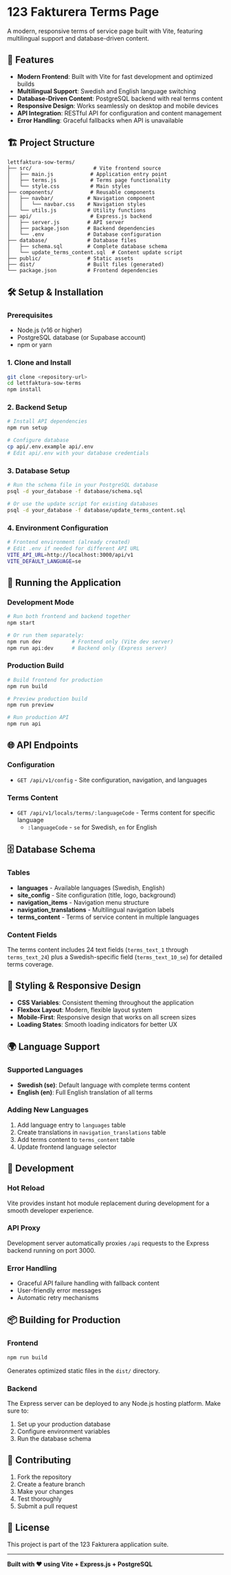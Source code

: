 # 123 Fakturera Terms Page

A modern, responsive terms of service page built with Vite, featuring multilingual support and database-driven content.

## 🚀 Features

- **Modern Frontend**: Built with Vite for fast development and optimized builds
- **Multilingual Support**: Swedish and English language switching
- **Database-Driven Content**: PostgreSQL backend with real terms content
- **Responsive Design**: Works seamlessly on desktop and mobile devices
- **API Integration**: RESTful API for configuration and content management
- **Error Handling**: Graceful fallbacks when API is unavailable

## 🏗️ Project Structure

```
lettfaktura-sow-terms/
├── src/                    # Vite frontend source
│   ├── main.js            # Application entry point
│   ├── terms.js           # Terms page functionality
│   └── style.css          # Main styles
├── components/            # Reusable components
│   ├── navbar/           # Navigation component
│   │   └── navbar.css    # Navigation styles
│   └── utils.js          # Utility functions
├── api/                   # Express.js backend
│   ├── server.js         # API server
│   ├── package.json      # Backend dependencies
│   └── .env              # Database configuration
├── database/             # Database files
│   ├── schema.sql        # Complete database schema
│   └── update_terms_content.sql  # Content update script
├── public/               # Static assets
├── dist/                 # Built files (generated)
└── package.json          # Frontend dependencies
```

## 🛠️ Setup & Installation

### Prerequisites
- Node.js (v16 or higher)
- PostgreSQL database (or Supabase account)
- npm or yarn

### 1. Clone and Install
```bash
git clone <repository-url>
cd lettfaktura-sow-terms
npm install
```

### 2. Backend Setup
```bash
# Install API dependencies
npm run setup

# Configure database
cp api/.env.example api/.env
# Edit api/.env with your database credentials
```

### 3. Database Setup
```bash
# Run the schema file in your PostgreSQL database
psql -d your_database -f database/schema.sql

# Or use the update script for existing databases
psql -d your_database -f database/update_terms_content.sql
```

### 4. Environment Configuration
```bash
# Frontend environment (already created)
# Edit .env if needed for different API URL
VITE_API_URL=http://localhost:3000/api/v1
VITE_DEFAULT_LANGUAGE=se
```

## 🚦 Running the Application

### Development Mode
```bash
# Run both frontend and backend together
npm start

# Or run them separately:
npm run dev          # Frontend only (Vite dev server)
npm run api:dev      # Backend only (Express server)
```

### Production Build
```bash
# Build frontend for production
npm run build

# Preview production build
npm run preview

# Run production API
npm run api
```

## 🌐 API Endpoints

### Configuration
- `GET /api/v1/config` - Site configuration, navigation, and languages

### Terms Content
- `GET /api/v1/locals/terms/:languageCode` - Terms content for specific language
  - `:languageCode` - `se` for Swedish, `en` for English

## 🗄️ Database Schema

### Tables
- **languages** - Available languages (Swedish, English)
- **site_config** - Site configuration (title, logo, background)
- **navigation_items** - Navigation menu structure
- **navigation_translations** - Multilingual navigation labels
- **terms_content** - Terms of service content in multiple languages

### Content Fields
The terms content includes 24 text fields (`terms_text_1` through `terms_text_24`) plus a Swedish-specific field (`terms_text_10_se`) for detailed terms coverage.

## 🎨 Styling & Responsive Design

- **CSS Variables**: Consistent theming throughout the application
- **Flexbox Layout**: Modern, flexible layout system
- **Mobile-First**: Responsive design that works on all screen sizes
- **Loading States**: Smooth loading indicators for better UX

## 🌍 Language Support

### Supported Languages
- **Swedish (se)**: Default language with complete terms content
- **English (en)**: Full English translation of all terms

### Adding New Languages
1. Add language entry to `languages` table
2. Create translations in `navigation_translations` table
3. Add terms content to `terms_content` table
4. Update frontend language selector

## 🔧 Development

### Hot Reload
Vite provides instant hot module replacement during development for a smooth developer experience.

### API Proxy
Development server automatically proxies `/api` requests to the Express backend running on port 3000.

### Error Handling
- Graceful API failure handling with fallback content
- User-friendly error messages
- Automatic retry mechanisms

## 📦 Building for Production

### Frontend
```bash
npm run build
```
Generates optimized static files in the `dist/` directory.

### Backend
The Express server can be deployed to any Node.js hosting platform. Make sure to:
1. Set up your production database
2. Configure environment variables
3. Run the database schema

## 🤝 Contributing

1. Fork the repository
2. Create a feature branch
3. Make your changes
4. Test thoroughly
5. Submit a pull request

## 📄 License

This project is part of the 123 Fakturera application suite.

---

**Built with ❤️ using Vite + Express.js + PostgreSQL**

